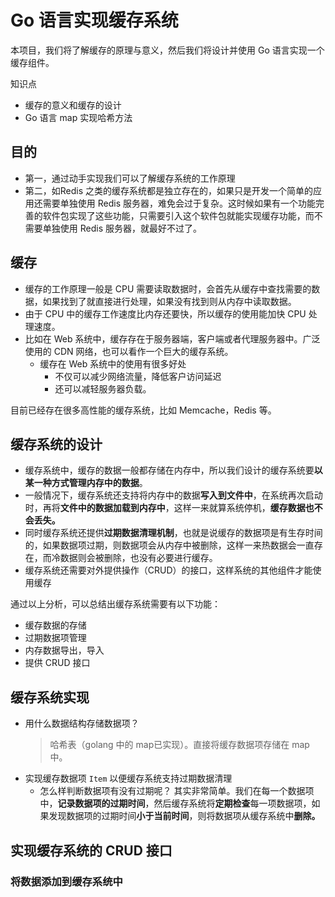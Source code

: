 # Go 语言实现缓存系统
本项目，我们将了解缓存的原理与意义，然后我们将设计并使用 Go 语言实现一个缓存组件。  

知识点
- 缓存的意义和缓存的设计
- Go 语言 map 实现哈希方法

## 目的
- 第一，通过动手实现我们可以了解缓存系统的工作原理
- 第二，如Redis 之类的缓存系统都是独立存在的，如果只是开发一个简单的应用还需要单独使用 Redis 服务器，难免会过于复杂。这时候如果有一个功能完善的软件包实现了这些功能，只需要引入这个软件包就能实现缓存功能，而不需要单独使用 Redis 服务器，就最好不过了。

## 缓存
- 缓存的工作原理一般是 CPU 需要读取数据时，会首先从缓存中查找需要的数据，如果找到了就直接进行处理，如果没有找到则从内存中读取数据。
- 由于 CPU 中的缓存工作速度比内存还要快，所以缓存的使用能加快 CPU 处理速度。
- 比如在 Web 系统中，缓存存在于服务器端，客户端或者代理服务器中。广泛使用的 CDN 网络，也可以看作一个巨大的缓存系统。
    -  缓存在 Web 系统中的使用有很多好处
        - 不仅可以减少网络流量，降低客户访问延迟
        - 还可以减轻服务器负载。

目前已经存在很多高性能的缓存系统，比如 Memcache，Redis 等。

## 缓存系统的设计
- 缓存系统中，缓存的数据一般都存储在内存中，所以我们设计的缓存系统要**以某一种方式管理内存中的数据**。
- 一般情况下，缓存系统还支持将内存中的数据**写入到文件中**，在系统再次启动时，再将**文件中的数据加载到内存中**，这样一来就算系统停机，**缓存数据也不会丢失。**
- 同时缓存系统还提供**过期数据清理机制**，也就是说缓存的数据项是有生存时间的，如果数据项过期，则数据项会从内存中被删除，这样一来热数据会一直存在，而冷数据则会被删除，也没有必要进行缓存。
- 缓存系统还需要对外提供操作（CRUD）的接口，这样系统的其他组件才能使用缓存

通过以上分析，可以总结出缓存系统需要有以下功能：

- 缓存数据的存储
- 过期数据项管理
- 内存数据导出，导入
- 提供 CRUD 接口

## 缓存系统实现
- 用什么数据结构存储数据项？
    > 哈希表（golang 中的 map已实现）。直接将缓存数据项存储在 map 中。
- 实现缓存数据项 `Item` 以便缓存系统支持过期数据清理
    - 怎么样判断数据项有没有过期呢？
        其实非常简单。我们在每一个数据项中，**记录数据项的过期时间**，然后缓存系统将**定期检查**每一项数据项，如果发现数据项的过期时间**小于当前时间**，则将数据项从缓存系统中**删除。**

## 实现缓存系统的 CRUD 接口
### 将数据添加到缓存系统中
